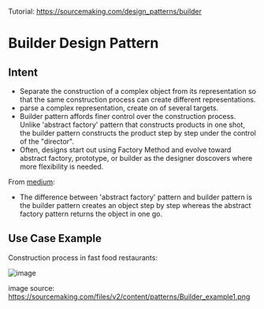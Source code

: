 
Tutorial: https://sourcemaking.com/design_patterns/builder

# Builder Design Pattern
## Intent
- Separate the construction of a complex object from its representation so that the same construction process can create different representations.
- parse a complex representation, create on of several targets.
- Builder pattern affords finer control over the construction process. Unlike 'abstract factory' pattern that constructs products in one shot, the builder pattern constructs the product step by step under the control of the "director".
- Often, designs start out using Factory Method and evolve toward abstract factory, prototype, or builder as the designer doscovers where more flexibility is needed.

From [medium](https://medium.com/educative/the-7-most-important-software-design-patterns-d60e546afb0e):
- The difference between 'abstract factory' pattern and builder pattern is the builder pattern creates an object step by step whereas the abstract factory pattern returns the object in one go.

## Use Case Example
Construction process in fast food restaurants:

![image](https://sourcemaking.com/files/v2/content/patterns/Builder_example1.png)

image source: https://sourcemaking.com/files/v2/content/patterns/Builder_example1.png

